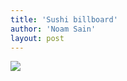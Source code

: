 ```yaml
---
title: 'Sushi billboard'
author: 'Noam Sain'
layout: post
---
```


[![](https://4.bp.blogspot.com/_8aN4krk1nsk/S2346PSM1sI/AAAAAAAAAX8/cmJU7g5xda0/s1024/image-17.jpg)](https://4.bp.blogspot.com/_8aN4krk1nsk/S2346PSM1sI/AAAAAAAAAX8/cmJU7g5xda0/s1600-h/image-17.jpg)